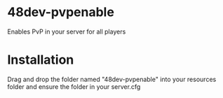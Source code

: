 # 48dev-pvpenable
Enables PvP in your server for all players

# Installation
Drag and drop the folder named "48dev-pvpenable" into your resources folder and ensure the folder in your server.cfg
